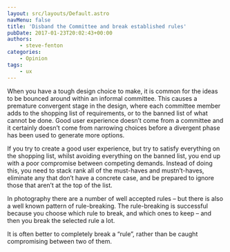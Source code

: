 ```yaml
---
layout: src/layouts/Default.astro
navMenu: false
title: 'Disband the Committee and break established rules'
pubDate: 2017-01-23T20:02:43+00:00
authors:
    - steve-fenton
categories:
    - Opinion
tags:
    - ux
---
```


When you have a tough design choice to make, it is common for the ideas to be bounced around within an informal committee. This causes a premature convergent stage in the design, where each committee member adds to the shopping list of requirements, or to the banned list of what cannot be done. Good user experience doesn’t come from a committee and it certainly doesn’t come from narrowing choices before a divergent phase has been used to generate more options.

If you try to create a good user experience, but try to satisfy everything on the shopping list, whilst avoiding everything on the banned list, you end up with a poor compromise between competing demands. Instead of doing this, you need to stack rank all of the must-haves and mustn’t-haves, eliminate any that don’t have a concrete case, and be prepared to ignore those that aren’t at the top of the list.

In photography there are a number of well accepted rules – but there is also a well known pattern of rule-breaking. The rule-breaking is successful because you choose which rule to break, and which ones to keep – and then you break the selected rule a lot.

It is often better to completely break a “rule”, rather than be caught compromising between two of them.